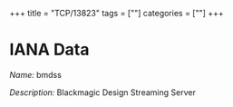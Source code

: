 +++
title = "TCP/13823"
tags = [""]
categories = [""]
+++

# IANA Data

_Name:_ bmdss

_Description:_ Blackmagic Design Streaming Server

